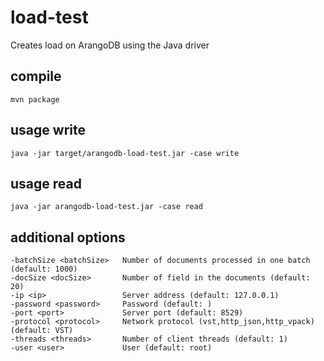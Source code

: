 # load-test

Creates load on ArangoDB using the Java driver


## compile

```
mvn package
```

## usage write

```
java -jar target/arangodb-load-test.jar -case write
```

## usage read

```
java -jar arangodb-load-test.jar -case read
```

## additional options

```
-batchSize <batchSize>   Number of documents processed in one batch (default: 1000)
-docSize <docSize>       Number of field in the documents (default: 20)
-ip <ip>                 Server address (default: 127.0.0.1)
-password <password>     Password (default: )
-port <port>             Server port (default: 8529)
-protocol <protocol>     Network protocol (vst,http_json,http_vpack) (default: VST)
-threads <threads>       Number of client threads (default: 1)
-user <user>             User (default: root)
```
